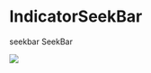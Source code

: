 # IndicatorSeekBar
seekbar  SeekBar



![](https://github.com/pangli/IndicatorSeekBar/edit/master/scren/img.png)  
